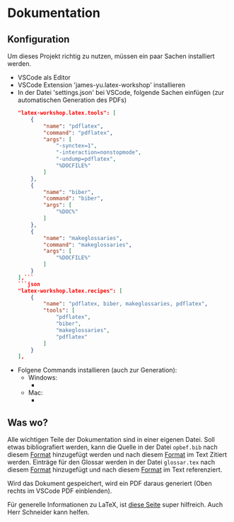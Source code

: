 # Dokumentation
## Konfiguration
Um dieses Projekt richtig zu nutzen, müssen ein paar Sachen installiert werden.

- VSCode als Editor
- VSCode Extension 'james-yu.latex-workshop' installieren
- In der Datei 'settings.json' bei VSCode, folgende Sachen einfügen (zur automatischen Generation des PDFs)
    ```json
    "latex-workshop.latex.tools": [
        {
            "name": "pdflatex",
            "command": "pdflatex",
            "args": [
                "-synctex=1",
                "-interaction=nonstopmode",
                "-undump=pdflatex",
                "%DOCFILE%"
            ]
        },
        {
            "name": "biber",
            "command": "biber",
            "args": [
                "%DOC%"
            ]
        },
        {
            "name": "makeglossaries",
            "command": "makeglossaries",
            "args": [
                "%DOCFILE%"
            ]
        }
    ],```
    ```json
    "latex-workshop.latex.recipes": [
        {
            "name": "pdflatex, biber, makeglossaries, pdflatex",
            "tools": [
                "pdflatex",
                "biber",
                "makeglossaries",
                "pdflatex"
            ]
        }
    ],
    ```
- Folgene Commands installieren (auch zur Generation):
    - Windows:
        - []()
    - Mac:
        - []()
## Was wo?
Alle wichtigen Teile der Dokumentation sind in einer eigenen Datei.
Soll etwas bibliografiert werden, kann die Quelle in der Datei `opbef.bib` nach diesem [Format]() hinzugefügt werden und nach diesem [Format]() im Text Zitiert werden.
Einträge für den Glossar werden in der Datei `glossar.tex` nach diesem [Format]() hinzugefügt und nach diesem [Format]() im Text referenziert.

Wird das Dokument gespeichert, wird ein PDF daraus generiert (Oben rechts im VSCode PDF einblenden).

Für generelle Informationen zu LaTeX, ist [diese Seite]() super hilfreich. 
Auch Herr Schneider kann helfen.